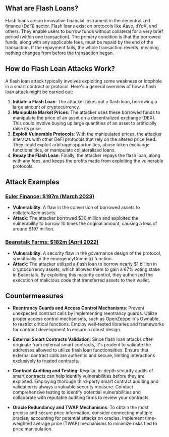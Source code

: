 ## What are Flash Loans?

Flash loans are an innovative financial instrument in the decentralized finance (DeFi) sector. Flash loans exist on protocols like Aave, dYdX, and others. They enable users to borrow funds without collateral for a very brief period (within one transaction). The primary condition is that the borrowed funds, along with any applicable fees, must be repaid by the end of the transaction. If the repayment fails, the whole transaction reverts, meaning nothing changes from before the transaction began.

## How do Flash Loan Attacks Work?

A flash loan attack typically involves exploiting some weakness or loophole in a smart contract or protocol. Here's a general overview of how a flash loan attack might be carried out:

1. **Initiate a Flash Loan**: The attacker takes out a flash loan, borrowing a large amount of cryptocurrency.
2. **Manipulate Market Prices**: The attacker uses these borrowed funds to manipulate the price of an asset on a decentralized exchange (DEX). This could involve buying up large quantities of an asset to artificially raise its price.
3. **Exploit Vulnerable Protocols**: With the manipulated prices, the attacker interacts with other DeFi protocols that rely on the altered price feed. They could exploit arbitrage opportunities, abuse token exchange functionalities, or manipulate collateralized loans.
4. **Repay the Flash Loan**: Finally, the attacker repays the flash loan, along with any fees, and keeps the profits made from exploiting the vulnerable protocols.

## Attack Examples

### [Euler Finance: $197m (March 2023)](https://dn.institute/attacks/posts/2023-03-13-Euler-Finance/)

- **Vulnerability**: A flaw in the conversion of borrowed assets to collateralized assets.  
- **Attack**: The attacker borrowed $30 million and exploited the vulnerability to borrow 10 times the original amount, causing a loss of around $197 million.

### [Beanstalk Farms: $182m (April 2022)](https://dn.institute/attacks/posts/2022-04-17-Beanstalk/)

- **Vulnerability**: A security flaw in the governance design of the protocol, specifically in the emergencyCommit() function.  
- **Attack**: The attacker utilized a flash loan to borrow nearly $1 billion in cryptocurrency assets, which allowed them to gain a 67% voting stake in Beanstalk. By exploiting this majority control, they authorized the execution of malicious code that transferred assets to their wallet.

## Countermeasures

- **Reentrancy Guards and Access Control Mechanisms**: Prevent unexpected contract calls by implementing reentrancy guards. Utilize proper access control mechanisms, such as OpenZeppelin's Ownable, to restrict critical functions. Employ well-tested libraries and frameworks for contract development to ensure a robust design.

- **External Smart Contracts Validation**: Since flash loan attacks often originate from external smart contracts, it's prudent to validate the addresses allowed to utilize flash loan functionalities. Ensure that external contract calls are authentic and secure, limiting interactions exclusively to trusted contracts.

- **Contract Auditing and Testing**: Regular, in-depth security audits of smart contracts can help identify vulnerabilities before they are exploited. Employing thorough third-party smart contract auditing and validation is always a valuable security measure. Conduct comprehensive testing to identify potential vulnerabilities and collaborate with reputable auditing firms to review your contracts.

- **Oracle Redundancy and TWAP Mechanisms**: To obtain the most precise and secure price information, consider connecting multiple oracles, accounting for potential attacks on oracles. Implement time-weighted average price (TWAP) mechanisms to minimize risks tied to price manipulation.
